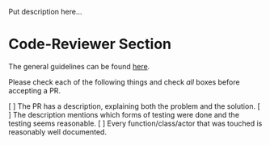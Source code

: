 Put description here...

# Code-Reviewer Section
The general guidelines can be found [here](https://github.com/apple/foundationdb/wiki/FoundationDB-Commit-Process).

Please check each of the following things and check *all* boxes before accepting a PR.

[ ] The PR has a description, explaining both the problem and the solution.
[ ] The description mentions which forms of testing were done and the testing seems reasonable.
[ ] Every function/class/actor that was touched is reasonably well documented.
